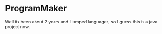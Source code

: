 # ProgramMaker

Well its been about 2 years and I jumped languages, so I guess this is a java project now.